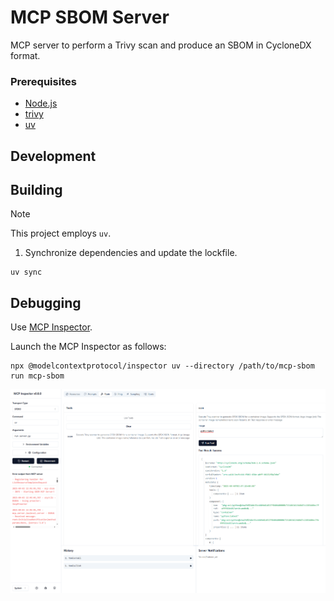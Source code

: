 # MCP SBOM Server

MCP server to perform a Trivy scan and produce an SBOM in CycloneDX format.

### Prerequisites

- [Node.js](https://nodejs.org/en)
- [trivy](https://github.com/aquasecurity/trivy)
- [uv](https://github.com/astral-sh/uv)

## Development

## Building

> [!NOTE]
> This project employs `uv`.

1. Synchronize dependencies and update the lockfile.
```
uv sync
```

## Debugging

Use [MCP Inspector](https://github.com/modelcontextprotocol/inspector).

Launch the MCP Inspector as follows:

```
npx @modelcontextprotocol/inspector uv --directory /path/to/mcp-sbom run mcp-sbom
```

![MCP Inspector](docs/mcp-inspector.png)
